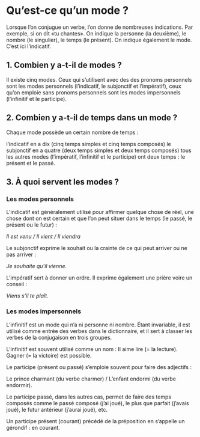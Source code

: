 # Qu’est-ce qu’un mode ?

Lorsque l’on conjugue un verbe, l’on donne de nombreuses indications. Par exemple, si on dit «tu chantes». On indique la personne (la deuxième), le nombre (le singulier), le temps (le présent). On indique également le mode. C’est ici l’indicatif.

## 1. Combien y a-t-il de modes ?

Il existe cinq modes. Ceux qui s’utilisent avec des des pronoms personnels sont les modes personnels (l’indicatif, le subjonctif et l’impératif), ceux qu’on emploie sans pronoms personnels sont les modes impersonnels (l’infinitif et le participe).

## 2. Combien y a-t-il de temps dans un mode ?

Chaque mode possède un certain nombre de temps :

l’indicatif en a dix (cinq temps simples et cinq temps composés)
le subjonctif en a quatre (deux temps simples et deux temps composés)
tous les autres modes (l’impératif, l’infinitif et le participe) ont deux temps : le présent et le passé.


## 3. À quoi servent les modes ?

### Les modes personnels

L’indicatif est généralement utilisé pour affirmer quelque chose de réel, une chose dont on est certain et que l’on peut situer dans le temps (le passé, le présent ou le futur) :

*Il est venu / Il vient / Il viendra*

Le subjonctif exprime le souhait ou la crainte de ce qui peut arriver ou ne pas arriver :

*Je souhaite qu’il vienne.*

L’impératif sert à donner un ordre. Il exprime également une prière voire un conseil :

*Viens s’il te plaît.*

### Les modes impersonnels

L’infinitif est un mode qui n’a ni personne ni nombre. Étant invariable, il est utilisé comme entrée des verbes dans le dictionnaire, et il sert à classer les verbes de la conjugaison en trois groupes.

L’infinitif est souvent utilisé comme un nom :
Il aime lire (= la lecture).
Gagner (= la victoire) est possible.

Le participe (présent ou passé) s’emploie souvent pour faire des adjectifs :

Le prince charmant (du verbe charmer) / L’enfant endormi (du verbe endormir).

Le participe passé, dans les autres cas, permet de faire des temps composés comme le passé composé (j’ai joué), le plus que parfait (j’avais joué), le futur antérieur (j’aurai joué), etc.

Un participe présent (courant) précédé de la préposition en s’appelle un gérondif : en courant.